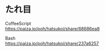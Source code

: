 たれ目
======


CoffeeScript  
https://paiza.jp/poh/hatsukoi/share/68686ea8  
  
  
Bash  
https://paiza.jp/poh/hatsukoi/share/237a6257  
